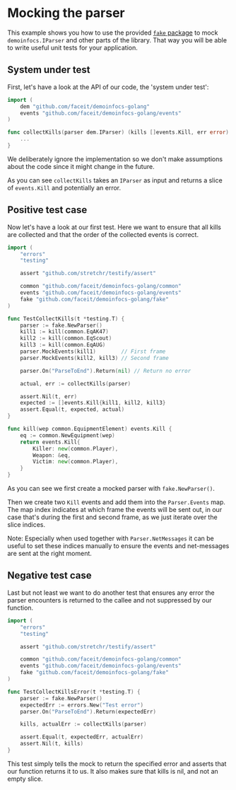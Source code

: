 # Mocking the parser

This example shows you how to use the provided [`fake` package](https://godoc.org/github.com/faceit/demoinfocs-golang/fake) to mock `demoinfocs.IParser` and other parts of the library.
That way you will be able to write useful unit tests for your application.

## System under test

First, let's have a look at the API of our code, the 'system under test':

```go
import (
	dem "github.com/faceit/demoinfocs-golang"
	events "github.com/faceit/demoinfocs-golang/events"
)

func collectKills(parser dem.IParser) (kills []events.Kill, err error) {
    ...
}
```

We deliberately ignore the implementation so we don't make assumptions about the code since it might change in the future.

As you can see `collectKills` takes an `IParser` as input and returns a slice of `events.Kill` and potentially an error.

## Positive test case

Now let's have a look at our first test. Here we want to ensure that all kills are collected and that the order of the collected events is correct.

```go
import (
	"errors"
	"testing"

	assert "github.com/stretchr/testify/assert"

	common "github.com/faceit/demoinfocs-golang/common"
	events "github.com/faceit/demoinfocs-golang/events"
	fake "github.com/faceit/demoinfocs-golang/fake"
)

func TestCollectKills(t *testing.T) {
	parser := fake.NewParser()
	kill1 := kill(common.EqAK47)
	kill2 := kill(common.EqScout)
	kill3 := kill(common.EqAUG)
	parser.MockEvents(kill1)        // First frame
	parser.MockEvents(kill2, kill3) // Second frame

	parser.On("ParseToEnd").Return(nil) // Return no error

	actual, err := collectKills(parser)

	assert.Nil(t, err)
	expected := []events.Kill{kill1, kill2, kill3}
	assert.Equal(t, expected, actual)
}

func kill(wep common.EquipmentElement) events.Kill {
	eq := common.NewEquipment(wep)
	return events.Kill{
		Killer: new(common.Player),
		Weapon: &eq,
		Victim: new(common.Player),
	}
}
```

As you can see we first create a mocked parser with `fake.NewParser()`.

Then we create two `Kill` events and add them into the `Parser.Events` map.
The map index indicates at which frame the events will be sent out, in our case that's during the first and second frame, as we just iterate over the slice indices.

Note: Especially when used together with `Parser.NetMessages` it can be useful to set these indices manually to ensure the events and net-messages are sent at the right moment.

## Negative test case

Last but not least we want to do another test that ensures any error the parser encounters is returned to the callee and not suppressed by our function.

```go
import (
	"errors"
	"testing"

	assert "github.com/stretchr/testify/assert"

	common "github.com/faceit/demoinfocs-golang/common"
	events "github.com/faceit/demoinfocs-golang/events"
	fake "github.com/faceit/demoinfocs-golang/fake"
)

func TestCollectKillsError(t *testing.T) {
	parser := fake.NewParser()
	expectedErr := errors.New("Test error")
	parser.On("ParseToEnd").Return(expectedErr)

	kills, actualErr := collectKills(parser)

	assert.Equal(t, expectedErr, actualErr)
	assert.Nil(t, kills)
}
```

This test simply tells the mock to return the specified error and asserts that our function returns it to us.
It also makes sure that kills is nil, and not an empty slice.
